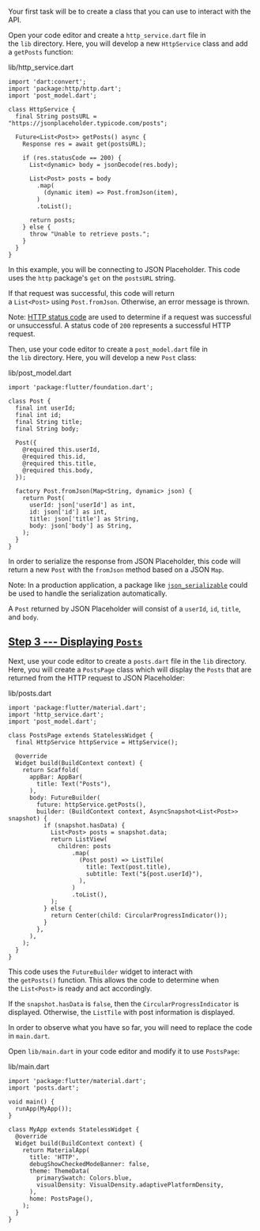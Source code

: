 Your first task will be to create a class that you can use to interact with the API.

Open your code editor and create a `http_service.dart` file in the `lib` directory. Here, you will develop a new `HttpService` class and add a `getPosts` function:

lib/http_service.dart

```
import 'dart:convert';
import 'package:http/http.dart';
import 'post_model.dart';

class HttpService {
  final String postsURL = "https://jsonplaceholder.typicode.com/posts";

  Future<List<Post>> getPosts() async {
    Response res = await get(postsURL);

    if (res.statusCode == 200) {
      List<dynamic> body = jsonDecode(res.body);

      List<Post> posts = body
        .map(
          (dynamic item) => Post.fromJson(item),
        )
        .toList();

      return posts;
    } else {
      throw "Unable to retrieve posts.";
    }
  }
}

```

In this example, you will be connecting to JSON Placeholder. This code uses the `http` package's `get` on the `postsURL` string.

If that request was successful, this code will return a `List<Post>` using `Post.fromJson`. Otherwise, an error message is thrown.

Note: [HTTP status code](https://en.wikipedia.org/wiki/List_of_HTTP_status_codes) are used to determine if a request was successful or unsuccessful. A status code of `200` represents a successful HTTP request.

Then, use your code editor to create a `post_model.dart` file in the `lib` directory. Here, you will develop a new `Post` class:

lib/post_model.dart

```
import 'package:flutter/foundation.dart';

class Post {
  final int userId;
  final int id;
  final String title;
  final String body;

  Post({
    @required this.userId,
    @required this.id,
    @required this.title,
    @required this.body,
  });

  factory Post.fromJson(Map<String, dynamic> json) {
    return Post(
      userId: json['userId'] as int,
      id: json['id'] as int,
      title: json['title'] as String,
      body: json['body'] as String,
    );
  }
}

```

In order to serialize the response from JSON Placeholder, this code will return a new `Post` with the `fromJson` method based on a JSON `Map`.

Note: In a production application, a package like [`json_serializable`](https://pub.dev/packages/json_serializable) could be used to handle the serialization automatically.

A `Post` returned by JSON Placeholder will consist of a `userId`, `id`, `title`, and `body`.

[Step 3 --- Displaying `Posts`](https://www.digitalocean.com/community/tutorials/flutter-flutter-http#step-3-displaying-posts)[](https://www.digitalocean.com/community/tutorials/flutter-flutter-http#step-3-displaying-posts)
-----------------------------------------------------------------------------------------------------------------------------------------------------------------------------------------------------------------------------

Next, use your code editor to create a `posts.dart` file in the `lib` directory. Here, you will create a `PostsPage` class which will display the `Posts` that are returned from the HTTP request to JSON Placeholder:

lib/posts.dart

```
import 'package:flutter/material.dart';
import 'http_service.dart';
import 'post_model.dart';

class PostsPage extends StatelessWidget {
  final HttpService httpService = HttpService();

  @override
  Widget build(BuildContext context) {
    return Scaffold(
      appBar: AppBar(
        title: Text("Posts"),
      ),
      body: FutureBuilder(
        future: httpService.getPosts(),
        builder: (BuildContext context, AsyncSnapshot<List<Post>> snapshot) {
          if (snapshot.hasData) {
            List<Post> posts = snapshot.data;
            return ListView(
              children: posts
                  .map(
                    (Post post) => ListTile(
                      title: Text(post.title),
                      subtitle: Text("${post.userId}"),
                    ),
                  )
                  .toList(),
            );
          } else {
            return Center(child: CircularProgressIndicator());
          }
        },
      ),
    );
  }
}

```

This code uses the `FutureBuilder` widget to interact with the `getPosts()` function. This allows the code to determine when the `List<Post>` is ready and act accordingly.

If the `snapshot.hasData` is `false`, then the `CircularProgressIndicator` is displayed. Otherwise, the `ListTile` with post information is displayed.

In order to observe what you have so far, you will need to replace the code in `main.dart`.

Open `lib/main.dart` in your code editor and modify it to use `PostsPage`:

lib/main.dart

```
import 'package:flutter/material.dart';
import 'posts.dart';

void main() {
  runApp(MyApp());
}

class MyApp extends StatelessWidget {
  @override
  Widget build(BuildContext context) {
    return MaterialApp(
      title: 'HTTP',
      debugShowCheckedModeBanner: false,
      theme: ThemeData(
        primarySwatch: Colors.blue,
        visualDensity: VisualDensity.adaptivePlatformDensity,
      ),
      home: PostsPage(),
    );
  }
}
```